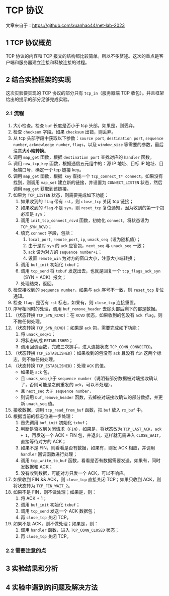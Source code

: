 # TCP 协议

文章来自于：<https://github.com/xuanhao44/net-lab-2023>

## 1 TCP 协议概览

TCP 协议的内容和 TCP 报文的结构都比较简单。所以不多赘述。这次的重点是客户端和服务器建立连接和释放连接的过程。

## 2 结合实验框架的实现

这次实验要实现的 TCP 协议的部分只有 `tcp_in`（服务器端 TCP 收包）。并且框架给出的提示的部分足够完成实验。

### 2.1 流程

1. 大小检查。检查 `buf` 长度是否小于 tcp 头部。如果是，则丢弃。
2. 检查 `checksum` 字段。如果 `checksum` 出错，则丢弃。
3. 从 tcp 头部字段中获取以下参数：`source port`, `destination port`, `sequence number`, `acknowledge number`, `flags`，以及 `window_size` 等需要的参数，最后注意**大小端转换**。
4. 调用 `map_get` 函数，根据 `destination port` 查找对应的 `handler` 函数。
5. 调用 `new_tcp_key` 函数，根据通信五元组中的：源 IP 地址、目标 IP 地址、目标端口号，确定一个 tcp 链接 key。
6. 调用 `map_get` 函数，根据` key` 查找一个 `tcp_connect_t* connect`。如果没有找到，则调用 `map_set` 建立新的链接，并设置为 `CONNECT_LISTEN` 状态，然后调用 `mag_get` 获取到该链接。
7. 如果为 `TCP_LISTEN` 状态，则需要完成如下功能：
   1. 如果收到的 `flag` 带有 `rst`，则 `close_tcp` 关闭 tcp 链接；
   2. 如果收到的 `flag` 不是 `syn`，则 `reset_tcp` 复位通知，因为收到的第一个包必须是 `syn`；
   3. 调用 `init_tcp_connect_rcvd` 函数，初始化 `connect`，将状态设为 `TCP_SYN_RCVD`；
   4. 填充 `connect` 字段，包括：
      1. `local_port`, `remote_port`, `ip`, `unack_seq`（设为随机值）；
      2. 由于是对 `syn` 的 `ack` 应答包，`next_seq` 与 `unack_seq` 一致；
      3. `ack` 设为对方的 `sequence number+1`；
      4. 设置 `remote_win` 为对方的窗口大小，注意大小端转换；
   5. 调用 `buf_init` 初始化 `txbuf`；
   6. 调用 `tcp_send` 将 `txbuf` 发送出去，也就是回复一个 `tcp_flags_ack_syn`（SYN + ACK）报文；
   7. 处理结束，返回。
8. 检查接收到的 `sequence number`，如果与 `ack` 序号不一致，则 `reset_tcp` 复位通知。
9. 检查 `flags` 是否有 `rst` 标志，如果有，则 `close_tcp` 连接重置。
10. 序号相同时的处理，调用 `buf_remove_header` 去除头部后剩下的都是数据。
11. （状态转换 `TCP_SYN_RCVD`）：在 `RCVD` 状态，如果收到的包没有 `ack flag`，则不做任何处理。
12. （状态转换 `TCP_SYN_RCVD`）：如果是 `ack` 包，需要完成如下功能：
    1. 将 `unack_seq+1`；
    2. 将状态转成 `ESTABLISHED`；
    3. 调用回调函数，完成三次握手，进入连接状态 `TCP_CONN_CONNECTED`。
13. （状态转换 `TCP_ESTABLISHED`）：如果收到的包没有 `ack` 且没有 `fin` 这两个标志，则不做任何处理。
14. （状态转换 `TCP_ESTABLISHED`）：处理 `ACK` 的值。
    - 如果是 `ack` 包，
    - 且 `unack_seq` 小于 `sequence number`（说明有部分数据被对端接收确认了，否则可能是之前重发的 `ack`，可以不处理），
    - 且 `next_seq` `大于 sequence number`，
    - 则调用 `buf_remove_header` 函数，去掉被对端接收确认的部分数据，并更新 `unack_seq` 值。
15. 接收数据，调用 `tcp_read_from_buf` 函数，把 `buf` 放入 `rx_buf` 中。
16. 根据当前的标志位进一步处理：
    1. 首先调用 `buf_init` 初始化 `txbuf`；
    2. 判断是否收到关闭请求（`FIN`），如果是，将状态改为 `TCP_LAST_ACK`，`ack + 1`，再发送一个 ACK + FIN 包，并退出，这样就无需进入 `CLOSE_WAIT`，直接等待对方的 ACK；
    3. 如果不是 FIN，则看看是否有数据，如果有，则发 ACK 相应，并调用 `handler` 回调函数进行处理；
    4. 调用 `tcp_write_to_buf` 函数，看看是否有数据需要发送，如果有，同时发数据和 ACK；
    5. 没有收到数据，可能对方只发一个 ACK，可以不响应。
17. 如果收到 FIN && ACK，则 `close_tcp` 直接关闭 TCP；如果只收到 ACK，则将状态转为 `TCP_FIN_WAIT_2`。
18. 如果不是 FIN，则不做处理；如果是，则：
    1. 将 ACK + 1；
    2. 调用 `buf_init` 初始化 `txbuf`；
    3. 调用 `tcp_send` 发送一个 ACK 数据包；
    4. 再 `close_tcp` 关闭 TCP。
19. 如果不是 ACK，则不做处理；如果是，则：
    1. 调用 `handler` 函数，进入 `TCP_CONN_CLOSED` 状态；
    2. 再 `close_tcp` 关闭 TCP。

### 2.2 需要注意的点

## 3 实验结果和分析

## 4 实验中遇到的问题及解决方法
